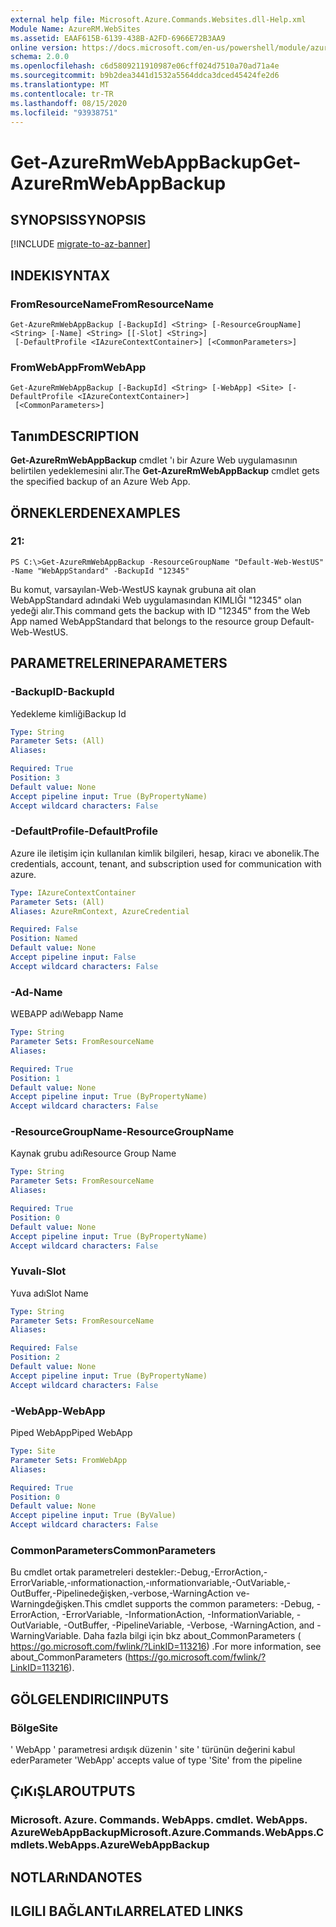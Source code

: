 ```yaml
---
external help file: Microsoft.Azure.Commands.Websites.dll-Help.xml
Module Name: AzureRM.WebSites
ms.assetid: EAAF615B-6139-438B-A2FD-6966E72B3AA9
online version: https://docs.microsoft.com/en-us/powershell/module/azurerm.websites/get-azurermwebappbackup
schema: 2.0.0
ms.openlocfilehash: c6d5809211910987e06cff024d7510a70ad71a4e
ms.sourcegitcommit: b9b2dea3441d1532a5564ddca3dced45424fe2d6
ms.translationtype: MT
ms.contentlocale: tr-TR
ms.lasthandoff: 08/15/2020
ms.locfileid: "93938751"
---
```

# <span data-ttu-id="1f66e-101">Get-AzureRmWebAppBackup</span><span class="sxs-lookup"><span data-stu-id="1f66e-101">Get-AzureRmWebAppBackup</span></span>

## <span data-ttu-id="1f66e-102">SYNOPSIS</span><span class="sxs-lookup"><span data-stu-id="1f66e-102">SYNOPSIS</span></span>

[!INCLUDE [migrate-to-az-banner](../../includes/migrate-to-az-banner.md)]

## <span data-ttu-id="1f66e-103">INDEKI</span><span class="sxs-lookup"><span data-stu-id="1f66e-103">SYNTAX</span></span>

### <span data-ttu-id="1f66e-104">FromResourceName</span><span class="sxs-lookup"><span data-stu-id="1f66e-104">FromResourceName</span></span>
```
Get-AzureRmWebAppBackup [-BackupId] <String> [-ResourceGroupName] <String> [-Name] <String> [[-Slot] <String>]
 [-DefaultProfile <IAzureContextContainer>] [<CommonParameters>]
```

### <span data-ttu-id="1f66e-105">FromWebApp</span><span class="sxs-lookup"><span data-stu-id="1f66e-105">FromWebApp</span></span>
```
Get-AzureRmWebAppBackup [-BackupId] <String> [-WebApp] <Site> [-DefaultProfile <IAzureContextContainer>]
 [<CommonParameters>]
```

## <span data-ttu-id="1f66e-106">Tanım</span><span class="sxs-lookup"><span data-stu-id="1f66e-106">DESCRIPTION</span></span>
<span data-ttu-id="1f66e-107">**Get-AzureRmWebAppBackup** cmdlet 'ı bir Azure Web uygulamasının belirtilen yedeklemesini alır.</span><span class="sxs-lookup"><span data-stu-id="1f66e-107">The **Get-AzureRmWebAppBackup** cmdlet gets the specified backup of an Azure Web App.</span></span>

## <span data-ttu-id="1f66e-108">ÖRNEKLERDEN</span><span class="sxs-lookup"><span data-stu-id="1f66e-108">EXAMPLES</span></span>

### <span data-ttu-id="1f66e-109">2</span><span class="sxs-lookup"><span data-stu-id="1f66e-109">1:</span></span>
```
PS C:\>Get-AzureRmWebAppBackup -ResourceGroupName "Default-Web-WestUS" -Name "WebAppStandard" -BackupId "12345"
```

<span data-ttu-id="1f66e-110">Bu komut, varsayılan-Web-WestUS kaynak grubuna ait olan WebAppStandard adındaki Web uygulamasından KIMLIĞI "12345" olan yedeği alır.</span><span class="sxs-lookup"><span data-stu-id="1f66e-110">This command gets the backup with ID "12345" from the Web App named WebAppStandard that belongs to the resource group Default-Web-WestUS.</span></span>

## <span data-ttu-id="1f66e-111">PARAMETRELERINE</span><span class="sxs-lookup"><span data-stu-id="1f66e-111">PARAMETERS</span></span>

### <span data-ttu-id="1f66e-112">-BackupID</span><span class="sxs-lookup"><span data-stu-id="1f66e-112">-BackupId</span></span>
<span data-ttu-id="1f66e-113">Yedekleme kimliği</span><span class="sxs-lookup"><span data-stu-id="1f66e-113">Backup Id</span></span>

```yaml
Type: String
Parameter Sets: (All)
Aliases: 

Required: True
Position: 3
Default value: None
Accept pipeline input: True (ByPropertyName)
Accept wildcard characters: False
```

### <span data-ttu-id="1f66e-114">-DefaultProfile</span><span class="sxs-lookup"><span data-stu-id="1f66e-114">-DefaultProfile</span></span>
<span data-ttu-id="1f66e-115">Azure ile iletişim için kullanılan kimlik bilgileri, hesap, kiracı ve abonelik.</span><span class="sxs-lookup"><span data-stu-id="1f66e-115">The credentials, account, tenant, and subscription used for communication with azure.</span></span>

```yaml
Type: IAzureContextContainer
Parameter Sets: (All)
Aliases: AzureRmContext, AzureCredential

Required: False
Position: Named
Default value: None
Accept pipeline input: False
Accept wildcard characters: False
```

### <span data-ttu-id="1f66e-116">-Ad</span><span class="sxs-lookup"><span data-stu-id="1f66e-116">-Name</span></span>
<span data-ttu-id="1f66e-117">WEBAPP adı</span><span class="sxs-lookup"><span data-stu-id="1f66e-117">Webapp Name</span></span>

```yaml
Type: String
Parameter Sets: FromResourceName
Aliases: 

Required: True
Position: 1
Default value: None
Accept pipeline input: True (ByPropertyName)
Accept wildcard characters: False
```

### <span data-ttu-id="1f66e-118">-ResourceGroupName</span><span class="sxs-lookup"><span data-stu-id="1f66e-118">-ResourceGroupName</span></span>
<span data-ttu-id="1f66e-119">Kaynak grubu adı</span><span class="sxs-lookup"><span data-stu-id="1f66e-119">Resource Group Name</span></span>

```yaml
Type: String
Parameter Sets: FromResourceName
Aliases: 

Required: True
Position: 0
Default value: None
Accept pipeline input: True (ByPropertyName)
Accept wildcard characters: False
```

### <span data-ttu-id="1f66e-120">Yuvalı</span><span class="sxs-lookup"><span data-stu-id="1f66e-120">-Slot</span></span>
<span data-ttu-id="1f66e-121">Yuva adı</span><span class="sxs-lookup"><span data-stu-id="1f66e-121">Slot Name</span></span>

```yaml
Type: String
Parameter Sets: FromResourceName
Aliases: 

Required: False
Position: 2
Default value: None
Accept pipeline input: True (ByPropertyName)
Accept wildcard characters: False
```

### <span data-ttu-id="1f66e-122">-WebApp</span><span class="sxs-lookup"><span data-stu-id="1f66e-122">-WebApp</span></span>
<span data-ttu-id="1f66e-123">Piped WebApp</span><span class="sxs-lookup"><span data-stu-id="1f66e-123">Piped WebApp</span></span>

```yaml
Type: Site
Parameter Sets: FromWebApp
Aliases: 

Required: True
Position: 0
Default value: None
Accept pipeline input: True (ByValue)
Accept wildcard characters: False
```

### <span data-ttu-id="1f66e-124">CommonParameters</span><span class="sxs-lookup"><span data-stu-id="1f66e-124">CommonParameters</span></span>
<span data-ttu-id="1f66e-125">Bu cmdlet ortak parametreleri destekler:-Debug,-ErrorAction,-ErrorVariable,-ınformationaction,-ınformationvariable,-OutVariable,-OutBuffer,-Pipelinedeğişken,-verbose,-WarningAction ve-Warningdeğişken.</span><span class="sxs-lookup"><span data-stu-id="1f66e-125">This cmdlet supports the common parameters: -Debug, -ErrorAction, -ErrorVariable, -InformationAction, -InformationVariable, -OutVariable, -OutBuffer, -PipelineVariable, -Verbose, -WarningAction, and -WarningVariable.</span></span> <span data-ttu-id="1f66e-126">Daha fazla bilgi için bkz about_CommonParameters ( https://go.microsoft.com/fwlink/?LinkID=113216) .</span><span class="sxs-lookup"><span data-stu-id="1f66e-126">For more information, see about_CommonParameters (https://go.microsoft.com/fwlink/?LinkID=113216).</span></span>

## <span data-ttu-id="1f66e-127">GÖLGELENDIRICI</span><span class="sxs-lookup"><span data-stu-id="1f66e-127">INPUTS</span></span>

### <span data-ttu-id="1f66e-128">Bölge</span><span class="sxs-lookup"><span data-stu-id="1f66e-128">Site</span></span>
<span data-ttu-id="1f66e-129">' WebApp ' parametresi ardışık düzenin ' site ' türünün değerini kabul eder</span><span class="sxs-lookup"><span data-stu-id="1f66e-129">Parameter 'WebApp' accepts value of type 'Site' from the pipeline</span></span>

## <span data-ttu-id="1f66e-130">ÇıKıŞLAR</span><span class="sxs-lookup"><span data-stu-id="1f66e-130">OUTPUTS</span></span>

### <span data-ttu-id="1f66e-131">Microsoft. Azure. Commands. WebApps. cmdlet. WebApps. AzureWebAppBackup</span><span class="sxs-lookup"><span data-stu-id="1f66e-131">Microsoft.Azure.Commands.WebApps.Cmdlets.WebApps.AzureWebAppBackup</span></span>

## <span data-ttu-id="1f66e-132">NOTLARıNDA</span><span class="sxs-lookup"><span data-stu-id="1f66e-132">NOTES</span></span>

## <span data-ttu-id="1f66e-133">ILGILI BAĞLANTıLAR</span><span class="sxs-lookup"><span data-stu-id="1f66e-133">RELATED LINKS</span></span>

